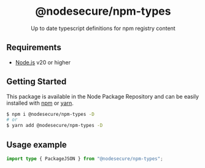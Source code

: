 <p align="center"><h1 align="center">
  @nodesecure/npm-types
</h1>

<p align="center">
  Up to date typescript definitions for npm registry content
</p>

## Requirements
- [Node.js](https://nodejs.org/en/) v20 or higher

## Getting Started

This package is available in the Node Package Repository and can be easily installed with [npm](https://docs.npmjs.com/getting-started/what-is-npm) or [yarn](https://yarnpkg.com).

```bash
$ npm i @nodesecure/npm-types -D
# or
$ yarn add @nodesecure/npm-types -D
```

## Usage example

```ts
import type { PackageJSON } from "@nodesecure/npm-types";
```
